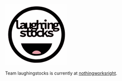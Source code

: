 ![laughingstocks logo](laughingstocks_100.dev.svg)  

Team laughingstocks is currently at [nothingworksright](https://www.nothingworksright.io).  
